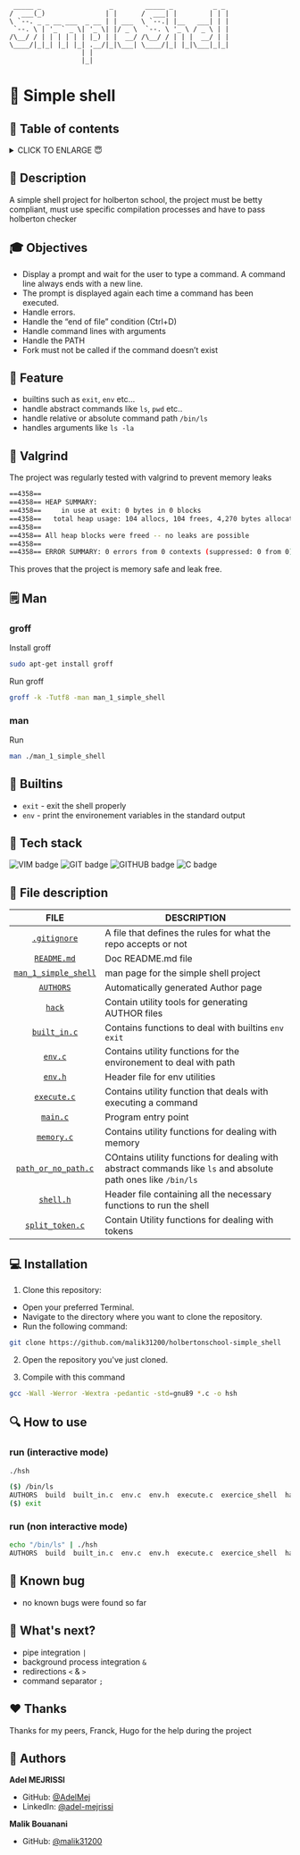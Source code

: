 ```
 _____ _                 _        _____ _          _ _ 
/  ___(_)               | |      /  ___| |        | | |
\ `--. _ _ __ ___  _ __ | | ___  \ `--.| |__   ___| | |
 `--. \ | '_ ` _ \| '_ \| |/ _ \  `--. \ '_ \ / _ \ | |
/\__/ / | | | | | | |_) | |  __/ /\__/ / | | |  __/ | |
\____/|_|_| |_| |_| .__/|_|\___| \____/|_| |_|\___|_|_|
                  | |                                  
                  |_|                                  
```
# 🐚 Simple shell
## 🔖 Table of contents

<details>
  <summary>
    CLICK TO ENLARGE 😇
  </summary>
  📄 <a href="#description">Description</a>
  <br>
  🎓 <a href="#objectives">Objectives</a>
  <br>
  🔨 <a href="#tech-stack">Tech stack</a>
  <br>
  📝 <a href="#feature">Feature</a>
  <br>
  👾 <a href="#valgrind">Valgrind</a>
  <br>
  💾 <a href="#builtins">Builtins</a>
  <br>
  🗒️ <a href="#man">Man</a> 
  <br>
  📂 <a href="#files-description">Files description</a>
  <br>
  💻 <a href="#installation">Installation</a>
  <br>
  🔍 <a href="#how-to-use">How to Use</a>
  <br>
  🚨 <a href="#known-bug">Known bug</a> 
  <br>
  🔧 <a href="#whats-next">What's next?</a>
  <br>
  ♥️ <a href="#thanks">Thanks</a>
  <br>
  👷 <a href="#authors">Authors</a>
  </details>

## 📄 <span id="description">Description</span>

A simple shell project for holberton school, the project must be betty compliant,
must use specific compilation processes and have to pass holberton checker

## 🎓 <span id="objectives">Objectives</span>

- Display a prompt and wait for the user to type a command. A command line always ends with a new line.
- The prompt is displayed again each time a command has been executed.
- Handle errors.
- Handle the “end of file” condition (Ctrl+D)
- Handle command lines with arguments
- Handle the PATH
- Fork must not be called if the command doesn’t exist

## 📝 <span id="feature">Feature</span>
- builtins such as `exit`, `env` etc...
- handle abstract commands like `ls`, `pwd` etc..
- handle relative or absolute command path `/bin/ls`
- handles arguments like `ls -la`

## 👾 <span id="valgrind">Valgrind</span>

The project was regularly tested with valgrind to prevent memory leaks
```bash
==4358==
==4358== HEAP SUMMARY:
==4358==     in use at exit: 0 bytes in 0 blocks
==4358==   total heap usage: 104 allocs, 104 frees, 4,270 bytes allocated
==4358==
==4358== All heap blocks were freed -- no leaks are possible
==4358==
==4358== ERROR SUMMARY: 0 errors from 0 contexts (suppressed: 0 from 0)
```

This proves that the project is memory safe and leak free.
## 🗒️ <span id="man">Man</span>
### groff
Install groff
```bash
sudo apt-get install groff
```
Run groff
```bash
groff -k -Tutf8 -man man_1_simple_shell
```

### man
Run
```bash
man ./man_1_simple_shell
```
## 💾 <span id="builtins">Builtins</span>
- `exit` - exit the shell properly
- `env` - print the environement variables in the standard output

## 🔨 <span id="tech-stack">Tech stack</span>

<p align="left">
<img src="https://img.shields.io/badge/VIM-3EB535?logo=vim&logoColor=white&style=for-the-badge" alt="VIM badge">

<img src="https://img.shields.io/badge/GIT-D68936?logo=git&logoColor=white&style=for-the-badge" alt="GIT badge">

<img src="https://img.shields.io/badge/GITHUB-000000?logo=github&logoColor=white&style=for-the-badge" alt="GITHUB badge">

<img src="https://img.shields.io/badge/C-2FA5BA?logo=c&logoColor=white&style=for-the-badge" alt="C badge">

</p>

## 📂 <span id="files-description">File description</span>

| **FILE**            | **DESCRIPTION**                                   |
| :-----------------: | ------------------------------------------------- |
| [`.gitignore`](https://github.com/malik31200/holbertonschool-simple_shell/blob/main/.gitignore)       | A file that defines the rules for what the repo accepts or not                          |
| [`README.md`](https://github.com/malik31200/holbertonschool-simple_shell/blob/main/README.md)     | Doc README.md file                       |
| [`man_1_simple_shell`](https://github.com/malik31200/holbertonschool-simple_shell/blob/main/man_1_simple_shell)      | man page for the simple shell project |
| [`AUTHORS`](https://github.com/malik31200/holbertonschool-simple_shell/blob/main/AUTHORS)      | Automatically generated Author page     |
| [`hack`](https://github.com/malik31200/holbertonschool-simple_shell/tree/main/hack)       | Contain utility tools for generating AUTHOR files   |
| [`built_in.c`](https://github.com/malik31200/holbertonschool-simple_shell/blob/main/built_in.c)       | Contains functions to deal with builtins `env` `exit`|
| [`env.c`](https://github.com/malik31200/holbertonschool-simple_shell/blob/main/env.c)       | Contains utility functions for the environement to deal with path |
| [`env.h`](https://github.com/malik31200/holbertonschool-simple_shell/blob/main/env.h)       | Header file for env utilities |
| [`execute.c`](https://github.com/malik31200/holbertonschool-simple_shell/blob/main/execute.c)       | Contains utility function that deals with executing a command |
| [`main.c`](https://github.com/malik31200/holbertonschool-simple_shell/blob/main/main.c)       | Program entry point |
| [`memory.c`](https://github.com/malik31200/holbertonschool-simple_shell/blob/main/memory.c)       | Contains utility functions for dealing with memory |
| [`path_or_no_path.c`](https://github.com/malik31200/holbertonschool-simple_shell/blob/main/path_or_no_path.c)       | COntains utility functions for dealing with abstract commands like `ls` and absolute path ones like `/bin/ls`|
| [`shell.h`](https://github.com/malik31200/holbertonschool-simple_shell/blob/main/shell.h)       | Header file containing all the necessary functions to run the shell |
| [`split_token.c`](https://github.com/malik31200/holbertonschool-simple_shell/blob/main/split_token.c)       | Contain Utility functions for dealing with tokens |

## 💻 <span id="installation">Installation</span>

1. Clone this repository:
  - Open your preferred Terminal.
  - Navigate to the directory where you want to clone the repository.
  - Run the following command:

```bash
git clone https://github.com/malik31200/holbertonschool-simple_shell
```

2. Open the repository you've just cloned.

3. Compile with this command

```bash
gcc -Wall -Werror -Wextra -pedantic -std=gnu89 *.c -o hsh
```

## 🔍 <span id="how-to-use">How to use</span>
### run (interactive mode)
```bash
./hsh
```

```bash
($) /bin/ls
AUTHORS  build  built_in.c  env.c  env.h  execute.c  exercice_shell  hack  hsh  main.c  man_1_simple_shell  memory.c  obj  path_or_no_path.c  README.md  shell.h  split_token.c  test_ls_2
($) exit
```

### run (non interactive mode)
```bash
echo "/bin/ls" | ./hsh
AUTHORS  build  built_in.c  env.c  env.h  execute.c  exercice_shell  hack  hsh  main.c  man_1_simple_shell  memory.c  obj  path_or_no_path.c  README.md  shell.h  split_token.c  test_ls_2
```


## 🚨 <span id="known-bug">Known bug</span>
- no known bugs were found so far

## 🔧 <span id="whats-next">What's next?</span>

- pipe integration `|`
- background process integration `&`
- redirections `<` & `>`
- command separator `;`

## ♥️ <span id="thanks">Thanks</span>

Thanks for my peers, Franck, Hugo for the help during the project

## 👷 <span id="authors">Authors</span>

**Adel MEJRISSI**
- GitHub: [@AdelMej](https://github.com/AdelMej)
- LinkedIn: [@adel-mejrissi](https://www.linkedin.com/in/adel-mejrissi-709374172)

**Malik Bouanani**
- GitHub: [@malik31200](https://github.com/malik31200)

